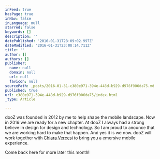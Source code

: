 ```yaml
---
inFeed: true
hasPage: true
inNav: false
inLanguage: null
starred: false
keywords: []
description: ''
datePublished: '2016-01-31T23:09:02.997Z'
dateModified: '2016-01-31T23:08:14.711Z'
title: ''
author: []
authors: []
publisher:
  name: null
  domain: null
  url: null
  favicon: null
sourcePath: _posts/2016-01-31-c380e971-394e-448d-b929-d976f006da75.md
published: true
url: c380e971-394e-448d-b929-d976f006da75/index.html
_type: Article

---
```

dooZ was founded in 2012 by me to help shape the mobile landscape. Now in 2016 we are ready for a new chapter. At dooZ I always had a strong believe in design for design and technology. So I am proud to anounce that we are working hard to make that happen. And yes it is we now. dooZ will work together with  [Chiara Vercesi][0] to bring you a emersive mobile experience.

Come back here for more later this month!

[0]: https://www.behance.net/chiaravercesi